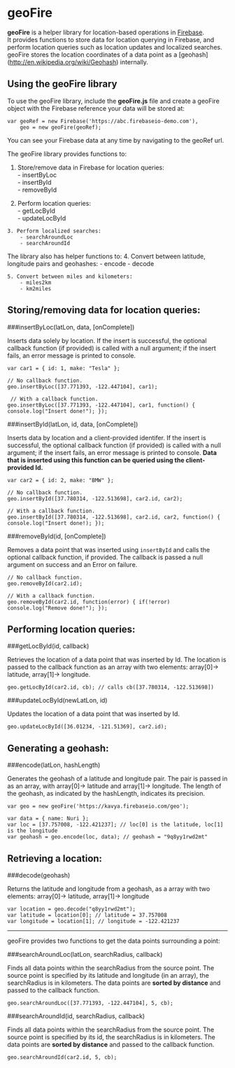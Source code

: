 geoFire
=======
**geoFire** is a helper library for location-based operations in [Firebase](https://www.firebase.com/).  
It provides functions to store data for location querying in Firebase, 
and perform location queries such as location updates and localized searches.
geoFire stores the location coordinates of a data point as a [geohash] (http://en.wikipedia.org/wiki/Geohash) internally.

Using the geoFire library
------------------------
To use the geoFire library, include the **geoFire.js** file and create a geoFire object with the Firebase reference your data
will be stored at:

    var geoRef = new Firebase('https://abc.firebaseio-demo.com'),
        geo = new geoFire(geoRef);

You can see your Firebase data at any time by navigating to the geoRef url.

The geoFire library provides functions to:  
  1. Store/remove data in Firebase for location queries:  
    - insertByLoc  
    - insertById  
    - removeById

  2. Perform location queries:  
    - getLocById  
    - updateLocById
       
    3. Perform localized searches:
        - searchAroundLoc
        - searchAroundId

The library also has helper functions to:
    4. Convert between latitude, longitude pairs and geohashes:
        - encode
        - decode

    5. Convert between miles and kilometers:
        - miles2km
        - km2miles

Storing/removing data for location queries:
----------------------------------
###insertByLoc(latLon, data, [onComplete])

Inserts data solely by location. If the insert is successful, the optional callback function (if provided) is called with a null argument;
if the insert fails, an error message is printed to console.

    var car1 = { id: 1, make: "Tesla" };

    // No callback function.
    geo.insertByLoc([37.771393, -122.447104], car1); 

     // With a callback function.
    geo.insertByLoc([37.771393, -122.447104], car1, function() { console.log("Insert done!"); });

###insertById(latLon, id, data, [onComplete])

Inserts data by location and a client-provided identifer. If the insert is successful, the optional callback function (if provided) is called
with a null argument; if the insert fails, an error message is printed to console.
**Data that is inserted using this function can be queried using the client-provided Id.**

    var car2 = { id: 2, make: "BMW" };

    // No callback function.
    geo.insertById([37.780314, -122.513698], car2.id, car2);

    // With a callback function.
    geo.insertById([37.780314, -122.513698], car2.id, car2, function() { console.log("Insert done!); });

###removeById(id, [onComplete])

Removes a data point that was inserted using `insertById` and calls the optional callback function, if provided. The 
callback is passed a null argument on success and an Error on failure.

    // No callback function.
    geo.removeById(car2.id);

    // With a callback function.
    geo.removeById(car2.id, function(error) { if(!error) console.log("Remove done!"); });

Performing location queries:
----------------------------
###getLocById(id, callback)

Retrieves the location of a data point that was inserted by Id. The location is passed to the callback function as an array with two elements: array[0]-> latitude, array[1]-> longitude.

    geo.getLocById(car2.id, cb); // calls cb([37.780314, -122.513698])

###updateLocById(newLatLon, id)

Updates the location of a data point that was inserted by Id.
    
    geo.updateLocById([36.01234, -121.51369], car2.id);


Generating a geohash:
---------------------
###encode(latLon, hashLength)

Generates the geohash of a latitude and longitude pair. The pair is passed in as an array, with array[0]-> latitude and array[1]-> longitude.
The length of the geohash, as indicated by the hashLength, indicates its precision.

    var geo = new geoFire('https://kavya.firebaseio.com/geo');

    var data = { name: Nuri };
    var loc = [37.757008, -122.421237]; // loc[0] is the latitude, loc[1] is the longitude
    var geohash = geo.encode(loc, data); // geohash = "9q8yy1rwd2mt" 

Retrieving a location:
----------------------
###decode(geohash)

Returns the latitude and longitude from a geohash, as a array with two elements: array[0]-> latitude, array[1]-> longitude

    var location = geo.decode("q8yy1rwd2mt");
    var latitude = location[0]; // latitude = 37.757008
    var longitude = location[1]; // longitude = -122.421237


***
geoFire provides two functions to get the data points surrounding a point:

###searchAroundLoc(latLon, searchRadius, callback)

Finds all data points within the searchRadius from the source point. The source point is specified by its latitude and longitude (in an array),
the searchRadius is in kilometers. The data points are **sorted by distance** and passed to the callback function.

    geo.searchAroundLoc([37.771393, -122.447104], 5, cb);

###searchAroundId(id, searchRadius, callback)

Finds all data points within the searchRadius from the source point. The source point is specified by its id,
the searchRadius is in kilometers. The data points are **sorted by distance** and passed to the callback function.

    geo.searchAroundId(car2.id, 5, cb);